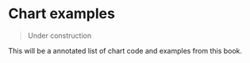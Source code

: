 # Chart examples

> Under construction

This will be a annotated list of chart code and examples from this book.
